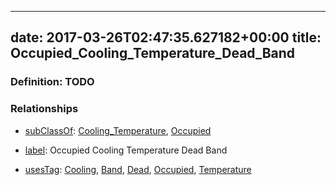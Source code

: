 
---
date: 2017-03-26T02:47:35.627182+00:00
title: Occupied_Cooling_Temperature_Dead_Band
---
### Definition: TODO

### Relationships

* [subClassOf](http://www.w3.org/2000/01/rdf-schema#subClassOf): [Cooling_Temperature](https://brickschema.org/schema/1.0/Brick#Cooling_Temperature), [Occupied](https://brickschema.org/schema/1.0/Brick#Occupied)

* [label](http://www.w3.org/2000/01/rdf-schema#label): Occupied Cooling Temperature Dead Band

* [usesTag](https://brickschema.org/schema/1.0/BrickFrame#usesTag): [Cooling](https://brickschema.org/schema/1.0/BrickTag#Cooling), [Band](https://brickschema.org/schema/1.0/BrickTag#Band), [Dead](https://brickschema.org/schema/1.0/BrickTag#Dead), [Occupied](https://brickschema.org/schema/1.0/BrickTag#Occupied), [Temperature](https://brickschema.org/schema/1.0/BrickTag#Temperature)
